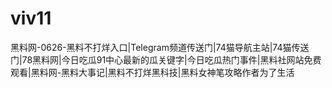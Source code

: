 # viv11
黑料网-0626-黑料不打烊入口|Telegram频道传送门|74猫导航主站|74猫传送门|78黑料网|今日吃瓜91中心最新的瓜关键字|今日吃瓜热门事件|黑料社网站免费观看|黑料网-黑料大事记|黑料不打烊黑科技|黑料女神笔攻略作者为了生活
